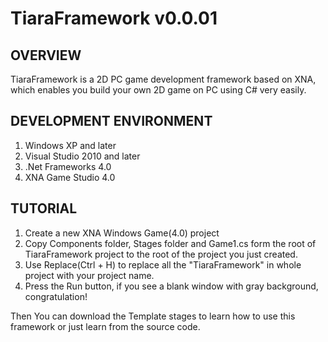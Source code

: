 TiaraFramework v0.0.01
==============

OVERVIEW
------------------------
TiaraFramework is a 2D PC game development framework based on XNA, which enables you build your own 2D game on PC using C# very easily.

DEVELOPMENT ENVIRONMENT
------------------------
1. Windows XP and later
2. Visual Studio 2010 and later
3. .Net Frameworks 4.0
4. XNA Game Studio 4.0

TUTORIAL
------------------------
1. Create a new XNA Windows Game(4.0) project
2. Copy Components folder, Stages folder and Game1.cs form the root of TiaraFramework project to the root of the project you just created.
3. Use Replace(Ctrl + H) to replace all the "TiaraFramework" in whole project with your project name.
4. Press the Run button, if you see a blank window with gray background, congratulation!

Then You can download the Template stages to learn how to use this framework or just learn from the source code.
